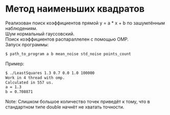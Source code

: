 # Метод наименьших квадратов
Реализован поиск коэффициентов прямой y = a * x + b по зашумлённым наблюдениям.  
Шум нормальный гауссовский.  
Поиск коэффициентов распараллелен с помощью OMP.  
Запуск программы:  
```bash
$ path_to_program a b mean_noise std_noise points_count
```
Пример:  
```bash
$ ./LeastSquares 1.3 0.7 0.0 1.0 100000
Work in 4 thread with omp.
Calculated in 557 us.
a = 1.3
b = 0.708871
```
Note: Слишком большое количество точек приведёт к тому, 
что в стандартном типе double начнёт не хватать точности.  
